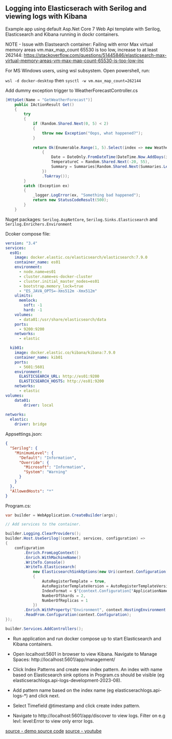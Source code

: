 ## Logging into Elasticserach with Serilog and viewing logs with Kibana

Example app using default Asp.Net Core 7 Web Api template with Serilog, Elasticsearch and Kibana running in dockr containers.

NOTE - Issue with Elastsearch container: Failing with error Max virtual memory areas vm.max_map_count 65530 is too low, increase to at least 262144:
https://stackoverflow.com/questions/51445846/elasticsearch-max-virtual-memory-areas-vm-max-map-count-65530-is-too-low-inc

For MS Windows users, using wsl subsystem. Open powershell, run:

`wsl -d docker-desktop`
then
`sysctl -w vm.max_map_count=262144`




Add dummy exception trigger to WeatherForecastController.cs

```csharp
[HttpGet(Name = "GetWeatherForecast")]
    public IActionResult Get()
    {
        try
        {
            if (Random.Shared.Next(0, 5) < 2)
            {
                throw new Exception("Oops, what happened?");
            }
        
            return Ok(Enumerable.Range(1, 5).Select(index => new WeatherForecast
                {
                    Date = DateOnly.FromDateTime(DateTime.Now.AddDays(index)),
                    TemperatureC = Random.Shared.Next(-20, 55),
                    Summary = Summaries[Random.Shared.Next(Summaries.Length)]
                })
                .ToArray());
        }
        catch (Exception ex)
        {
            _logger.LogError(ex, "Something bad happened");
            return new StatusCodeResult(500);
        }
    }
```

Nuget packages:
 `Serilog.AspNetCore`, `Serilog.Sinks.Elasticsearch` and `Serilog.Enrichers.Environment`

Dcoker compose file:

```yaml
version: "3.4"
services:
  es01:
    image: docker.elastic.co/elasticsearch/elasticsearch:7.9.0
    container_name: es01
    environment:
      - node.name=es01
      - cluster.name=es-docker-cluster
      - cluster.initial_master_nodes=es01
      - bootstrap.memory_lock=true
      - "ES_JAVA_OPTS=-Xms512m -Xmx512m"
    ulimits:
      memlock:
        soft: -1
        hard: -1
    volumes:
      - data01:/usr/share/elasticsearch/data
    ports:
      - 9200:9200
    networks:
      - elastic

  kib01:
    image: docker.elastic.co/kibana/kibana:7.9.0
    container_name: kib01
    ports:
      - 5601:5601
    environment:
      ELASTICSEARCH_URL: http://es01:9200
      ELASTICSEARCH_HOSTS: http://es01:9200
    networks:
      - elastic
volumes: 
    data01:
        driver: local
        
networks:
  elastic:
    driver: bridge
```

Appsettings.json:
    
```json
{
  "Serilog": {
    "MinimumLevel": {
      "Default": "Information",
      "Override": {
        "Microsoft": "Information",
        "System": "Warning"
      }
    }
  },
  "AllowedHosts": "*"
}
```

Program.cs:

```csharp
var builder = WebApplication.CreateBuilder(args);

// Add services to the container.

builder.Logging.ClearProviders();
builder.Host.UseSerilog((context, services, configuration) =>
{
    configuration
        .Enrich.FromLogContext()
        .Enrich.WithMachineName()
        .WriteTo.Console()
        .WriteTo.Elasticsearch(
            new ElasticsearchSinkOptions(new Uri(context.Configuration["ElasticConfiguration:Uri"]))    
            {
                AutoRegisterTemplate = true,
                AutoRegisterTemplateVersion = AutoRegisterTemplateVersion.ESv7,
                IndexFormat = $"{context.Configuration["ApplicationName"]}-logs-{context.HostingEnvironment.EnvironmentName?.ToLower().Replace(".", "-") ?? "development"}-{DateTime.UtcNow:yyyy-MM}",
                NumberOfShards = 2,
                NumberOfReplicas = 1
            })
        .Enrich.WithProperty("Environment", context.HostingEnvironment.EnvironmentName)
        .ReadFrom.Configuration(context.Configuration);
});

builder.Services.AddControllers();
```

- Run application and run docker compose up to start Elasticsearch and Kibana containers.
- Open localhost:5601 in browser to view Kibana. Navigate to Manage Spaces: http://localhost:5601/app/management/
- Click Index Patterns and create new index pattern. An index with name based on Elasticsearch sink options in Program.cs should be visible (eg elasticserachlogs.api-logs-development-2023-08).

- Add pattern name based on the index name (eg elasticserachlogs.api-logs-*) and click next.
- Select Timefield @timestamp and click create index pattern.
- Navigate to http://localhost:5601/app/discover to view logs. Filter on e.g levl: level:Error to view only error logs.


[source - demo source code](https://github.com/OysteinBruin/ElasticsearchLogs)
[source - youtube](https://www.youtube.com/watch?v=0acSdHJfk64&t=20s)